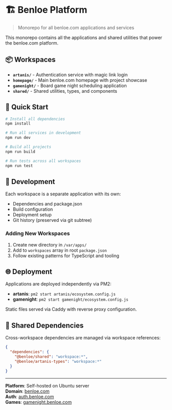 # 🏗️ Benloe Platform

> Monorepo for all benloe.com applications and services

This monorepo contains all the applications and shared utilities that power the benloe.com platform.

## 📦 Workspaces

- **`artanis/`** - Authentication service with magic link login
- **`homepage/`** - Main benloe.com homepage with project showcase
- **`gamenight/`** - Board game night scheduling application
- **`shared/`** - Shared utilities, types, and components

## 🚀 Quick Start

```bash
# Install all dependencies
npm install

# Run all services in development
npm run dev

# Build all projects
npm run build

# Run tests across all workspaces
npm run test
```

## 🔧 Development

Each workspace is a separate application with its own:

- Dependencies and package.json
- Build configuration
- Deployment setup
- Git history (preserved via git subtree)

### Adding New Workspaces

1. Create new directory in `/var/apps/`
2. Add to `workspaces` array in root `package.json`
3. Follow existing patterns for TypeScript and tooling

## 🌐 Deployment

Applications are deployed independently via PM2:

- **artanis**: `pm2 start artanis/ecosystem.config.js`
- **gamenight**: `pm2 start gamenight/ecosystem.config.js`

Static files served via Caddy with reverse proxy configuration.

## 🤝 Shared Dependencies

Cross-workspace dependencies are managed via workspace references:

```json
{
  "dependencies": {
    "@benloe/shared": "workspace:*",
    "@benloe/artanis-types": "workspace:*"
  }
}
```

---

**Platform**: Self-hosted on Ubuntu server  
**Domain**: [benloe.com](https://benloe.com)  
**Auth**: [auth.benloe.com](https://auth.benloe.com)  
**Games**: [gamenight.benloe.com](https://gamenight.benloe.com)
